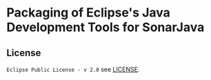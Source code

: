 # Packaging of Eclipse's Java Development Tools for SonarJava

## License

`Eclipse Public License - v 2.0` see [LICENSE](LICENSE).

